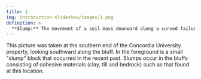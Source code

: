 ```yaml
---
title: 1
img: introduction-slideshow/images/1.png
definition: >-
  **Slump:** The movement of a soil mass downward along a curved failure surface; with the lower portion of the mass moving outward. A particular form of a slide, sloughing or mass wasting from erosion, also known as a rotational slide.
---
```

This picture was taken at the southern end of the Concordia University property, looking southward along the bluff. In the foreground is a small "slump" block that occurred in the recent past. Slumps occur in the bluffs consisting of cohesive materials (clay, till and bedrock) such as that found at this location.

